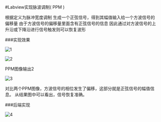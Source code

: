 #Labview实现脉波调制( PPM )

根据定义为脉冲宽度调制
生成一个正弦信号，得到其幅值输入给一个方波信号的偏移量
由于方波信号的偏移量里面含有正弦信号的信息
因此通过对方波信号的上升沿或下降沿进行信号触发则可以恢复波形

###实现效果

![1](http://images0.cnblogs.com/blog2015/701997/201507/241322243347912.png)

![2](http://images0.cnblogs.com/blog2015/701997/201507/241322301936921.png)

PPM图像输出2

![3](http://images0.cnblogs.com/blog2015/701997/201507/241322368653517.png)

对比两个PPM图像，方波信号的相位发生了偏移，这部分就是正弦信号的幅值信息。
从结果图中可以看出，信号恢复准确。

###后端实现

![4](http://images0.cnblogs.com/blog2015/701997/201507/241322441312998.png)